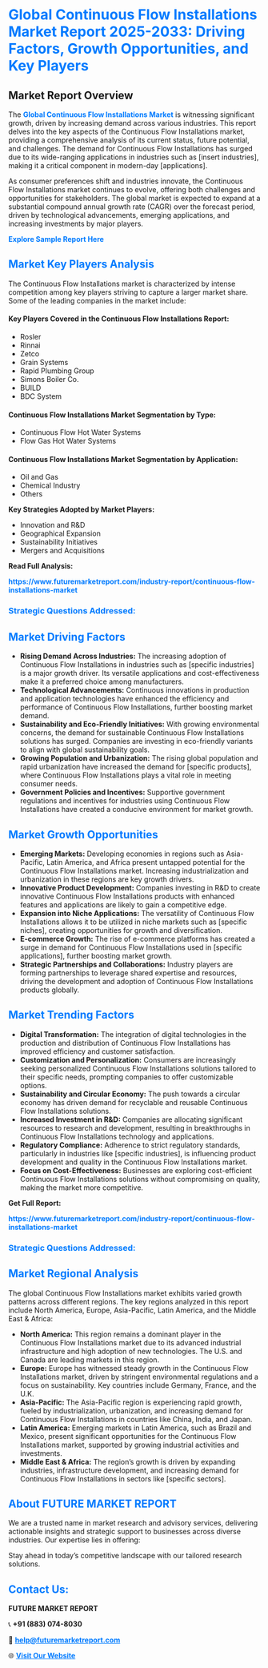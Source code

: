 <h1 style="color: #007BFF;">Global Continuous Flow Installations Market Report 2025-2033: Driving Factors, Growth Opportunities, and Key Players</h1>

<section id="overview">
<h2>Market Report Overview</h2>
<p>The <a href="https://www.futuremarketreport.com/industry-report/continuous-flow-installations-market" style="color: #007BFF; text-decoration: none;"><strong>Global Continuous Flow Installations Market</strong></a> is witnessing significant growth, driven by increasing demand across various industries. This report delves into the key aspects of the Continuous Flow Installations market, providing a comprehensive analysis of its current status, future potential, and challenges. The demand for Continuous Flow Installations has surged due to its wide-ranging applications in industries such as [insert industries], making it a critical component in modern-day [applications].</p>
<p>As consumer preferences shift and industries innovate, the Continuous Flow Installations market continues to evolve, offering both challenges and opportunities for stakeholders. The global market is expected to expand at a substantial compound annual growth rate (CAGR) over the forecast period, driven by technological advancements, emerging applications, and increasing investments by major players.</p>
</section>

<section id="overview">
<p><a href="https://www.futuremarketreport.com/request-sample/reportId=84679" style="color: #007BFF; text-decoration: none;"><strong>Explore Sample Report Here</strong></a></p>
</section>

<section id="key-players">
<h2 style="color: #007BFF;">Market Key Players Analysis</h2>
<p>The Continuous Flow Installations market is characterized by intense competition among key players striving to capture a larger market share. Some of the leading companies in the market include:</p>
<h4>Key Players Covered in the Continuous Flow Installations Report:</h4>
<ul><li>Rosler</li><li>Rinnai</li><li>Zetco</li><li>Grain Systems</li><li>Rapid Plumbing Group</li><li>Simons Boiler Co.</li><li>BUILD</li><li>BDC System</li></ul>
<h4>Continuous Flow Installations Market Segmentation by Type:</h4>
<ul><li>Continuous Flow Hot Water Systems</li><li>Flow Gas Hot Water Systems</li></ul>

<h4>Continuous Flow Installations Market Segmentation by Application:</h4>
<ul><li>Oil and Gas</li><li>Chemical Industry</li><li>Others</li></ul>
<p><strong>Key Strategies Adopted by Market Players:</strong></p>
<ul>
<li>Innovation and R&D</li>
<li>Geographical Expansion</li>
<li>Sustainability Initiatives</li>
<li>Mergers and Acquisitions</li>
</ul>
</section>

<section>
<p><strong>Read Full Analysis: </strong></p><a href="https://www.futuremarketreport.com/industry-report/continuous-flow-installations-market" style="color: #007BFF; text-decoration: none;"><strong>https://www.futuremarketreport.com/industry-report/continuous-flow-installations-market</strong></a>
<h3 style="color: #007BFF;">Strategic Questions Addressed:</h3>
</section>

<section id="driving-factors">
<h2 style="color: #007BFF;">Market Driving Factors</h2>
<ul>
<li><strong>Rising Demand Across Industries:</strong> The increasing adoption of Continuous Flow Installations in industries such as [specific industries] is a major growth driver. Its versatile applications and cost-effectiveness make it a preferred choice among manufacturers.</li>
<li><strong>Technological Advancements:</strong> Continuous innovations in production and application technologies have enhanced the efficiency and performance of Continuous Flow Installations, further boosting market demand.</li>
<li><strong>Sustainability and Eco-Friendly Initiatives:</strong> With growing environmental concerns, the demand for sustainable Continuous Flow Installations solutions has surged. Companies are investing in eco-friendly variants to align with global sustainability goals.</li>
<li><strong>Growing Population and Urbanization:</strong> The rising global population and rapid urbanization have increased the demand for [specific products], where Continuous Flow Installations plays a vital role in meeting consumer needs.</li>
<li><strong>Government Policies and Incentives:</strong> Supportive government regulations and incentives for industries using Continuous Flow Installations have created a conducive environment for market growth.</li>
</ul>
</section>

<section id="growth-opportunities">
<h2 style="color: #007BFF;">Market Growth Opportunities</h2>
<ul>
<li><strong>Emerging Markets:</strong> Developing economies in regions such as Asia-Pacific, Latin America, and Africa present untapped potential for the Continuous Flow Installations market. Increasing industrialization and urbanization in these regions are key growth drivers.</li>
<li><strong>Innovative Product Development:</strong> Companies investing in R&D to create innovative Continuous Flow Installations products with enhanced features and applications are likely to gain a competitive edge.</li>
<li><strong>Expansion into Niche Applications:</strong> The versatility of Continuous Flow Installations allows it to be utilized in niche markets such as [specific niches], creating opportunities for growth and diversification.</li>
<li><strong>E-commerce Growth:</strong> The rise of e-commerce platforms has created a surge in demand for Continuous Flow Installations used in [specific applications], further boosting market growth.</li>
<li><strong>Strategic Partnerships and Collaborations:</strong> Industry players are forming partnerships to leverage shared expertise and resources, driving the development and adoption of Continuous Flow Installations products globally.</li>
</ul>
</section>

<section id="trending-factors">
<h2 style="color: #007BFF;">Market Trending Factors</h2>
<ul>
<li><strong>Digital Transformation:</strong> The integration of digital technologies in the production and distribution of Continuous Flow Installations has improved efficiency and customer satisfaction.</li>
<li><strong>Customization and Personalization:</strong> Consumers are increasingly seeking personalized Continuous Flow Installations solutions tailored to their specific needs, prompting companies to offer customizable options.</li>
<li><strong>Sustainability and Circular Economy:</strong> The push towards a circular economy has driven demand for recyclable and reusable Continuous Flow Installations solutions.</li>
<li><strong>Increased Investment in R&D:</strong> Companies are allocating significant resources to research and development, resulting in breakthroughs in Continuous Flow Installations technology and applications.</li>
<li><strong>Regulatory Compliance:</strong> Adherence to strict regulatory standards, particularly in industries like [specific industries], is influencing product development and quality in the Continuous Flow Installations market.</li>
<li><strong>Focus on Cost-Effectiveness:</strong> Businesses are exploring cost-efficient Continuous Flow Installations solutions without compromising on quality, making the market more competitive.</li>
</ul>
</section>

<section>
<p><strong>Get Full Report: </strong></p><a href="https://www.futuremarketreport.com/industry-report/continuous-flow-installations-market" style="color: #007BFF; text-decoration: none;"><strong>https://www.futuremarketreport.com/industry-report/continuous-flow-installations-market</strong></a>
<h3 style="color: #007BFF;">Strategic Questions Addressed:</h3>
</section>


<section id="regional-analysis">
<h2 style="color: #007BFF;">Market Regional Analysis</h2>
<p>The global Continuous Flow Installations market exhibits varied growth patterns across different regions. The key regions analyzed in this report include North America, Europe, Asia-Pacific, Latin America, and the Middle East & Africa:</p>
<ul>
<li><strong>North America:</strong> This region remains a dominant player in the Continuous Flow Installations market due to its advanced industrial infrastructure and high adoption of new technologies. The U.S. and Canada are leading markets in this region.</li>
<li><strong>Europe:</strong> Europe has witnessed steady growth in the Continuous Flow Installations market, driven by stringent environmental regulations and a focus on sustainability. Key countries include Germany, France, and the U.K.</li>
<li><strong>Asia-Pacific:</strong> The Asia-Pacific region is experiencing rapid growth, fueled by industrialization, urbanization, and increasing demand for Continuous Flow Installations in countries like China, India, and Japan.</li>
<li><strong>Latin America:</strong> Emerging markets in Latin America, such as Brazil and Mexico, present significant opportunities for the Continuous Flow Installations market, supported by growing industrial activities and investments.</li>
<li><strong>Middle East & Africa:</strong> The region’s growth is driven by expanding industries, infrastructure development, and increasing demand for Continuous Flow Installations in sectors like [specific sectors].</li>
</ul>
</section>

<footer>
<h2 style="color: #007BFF;">About FUTURE MARKET REPORT</h2>
<p>We are a trusted name in market research and advisory services, delivering actionable insights and strategic support to businesses across diverse industries. Our expertise lies in offering:</p>

<p>Stay ahead in today’s competitive landscape with our tailored research solutions.</p>

<h2 style="color: #007BFF;">Contact Us:</h2>
<p><strong>FUTURE MARKET REPORT</strong></p>
<p>📞 <strong>+91 (883) 074-8030</strong></p>
<p>📧 <strong><a href="mailto:help@futuremarketreport.com" style="color: #007BFF;">help@futuremarketreport.com</a></strong></p>
<p>🌐 <strong><a href="https://www.futuremarketreport.com/" style="color: #007BFF;">Visit Our Website</a></strong></p>
</footer>